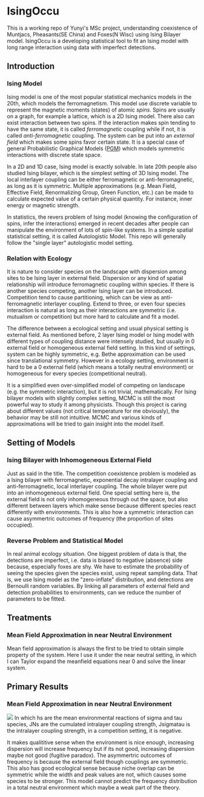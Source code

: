 # IsingOccu
This is a working repo of Yunyi's MSc project, understanding coexistence of Muntjacs, Pheasants(SE China) and Foxes(N Wisc) using Ising Bilayer model. 
IsingOccu is a developing statistical tool to fit an Ising model with long range interaction using data with imperfect detections.
## Introduction
### Ising Model
Ising model is one of the most popular statistical mechanics models in the 20th, which models the ferromagnetism. This model use discrete variable to represent the magnetic moments (states) of atomic *spins*. Spins are usually on a graph, for example a lattice, which is a 2D Ising model. There also can exist interaction between two spins. If the interaction makes spin tending to have the same state, it is called *ferromagnetic* coupling while if not, it is called *anti-ferromagnetic* coupling. The system can be put into an *external field* which makes some spins favor certain state. It is a special case of general Probabilistic Graphical Models ([PGM](https://en.wikipedia.org/wiki/Graphical_model)) which models symmetric interactions with discrete state space.

In a 2D and 1D case, Ising model is exactly solvable. In late 20th people also studied Ising bilayer, which is the simplest setting of 3D Ising model. The local interlayer coupling can be either ferromagnetic or anti-ferromagnetic, as long as it is symmetric. Multiple approximations (e.g. Mean Field, Effective Field, Renormalizing Group, Green Function, etc.) can be made to calculate expected value of a certain physical quantity. For instance, inner energy or magnetic strength.

In statistics, the revers problem of Ising model (knowing the configuration of spins, infer the interactions) emerged in recent decades after people can manipulate the environment of lots of spin-like systems. In a simple spatial statistical setting, it is called Autologistic Model. This repo will generally follow the "single layer" autologistic model setting.

### Relation with Ecology
It is nature to consider species on the landscape with dispersion among sites to be Ising layer in external field. Dispersion or any kind of spatial relationship will introduce ferromagnetic coupling within species. If there is another species competing, another Ising layer can be introduced. Competition tend to cause partitioning, which can be view as anti-ferromagnetic interlayer coupling. Extend to three, or even four species interaction is natural as long as their interactions are symmetric (i.e. mutualism or competition) but more hard to calculate and fit a model.

The difference between a ecological setting and usual physical setting is external field. As mentioned before, 2 layer Ising model or Ising model with different types of coupling distance were intensely studied, but usually in 0 external field or homogeneous external field setting. In this kind of settings, system can be highly symmetric, e.g. Bethe approximation can be used since translational symmetry. However in a ecology setting, environment is hard to be a 0 external field (which means a totally neutral environment) or homogeneous for every species (competitional neutral). 

It is a simplified even over-simplified model of competing on landscape (e.g. the symmetric interaction), but it is not trivial, mathematically. For Ising bilayer models with slightly complex setting, MCMC is still the most powerful way to study it among physicists. Though this project is caring about different values (not critical temperature for me obviously), the behavior may be still not intuitive. MCMC and various kinds of approximations will be tried to gain insight into the model itself.

## Setting of Models
### Ising Bilayer with Inhomogeneous External Field
Just as said in the title. The competition coexistence problem is modeled as a Ising bilayer with ferromagnetic, exponential decay intralayer coupling and anti-ferromagnetic, local interlayer coupling. The whole bilayer were put into an inhomogeneous external field. One special setting here is, the external field is not only inhomogeneous through out the space, but also different between layers which make sense because different species react differently with environments. This is also how a symmetric interaction can cause asymmertric outcomes of frequency (the proportion of sites occupied).

### Reverse Problem and Statistical Model
In real animal ecology situation. One biggest problem of data is that, the detections are imperfect, i.e. data is biased to negative (absence) side because, especially foxes are shy. We have to estimate the probability of seeing the species given the species exist, using repeat sampling data. That is, we use Ising model as the "zero-inflate" distribution, and detections are Bernoulli random variables. By linking all parameters of external field and detection probabilities to environments, can we reduce the number of parameters to be fitted.

## Treatments
### Mean Field Approximation in near Neutral Environment
Mean field approximation is always the first to be tried to obtain simple property of the system. Here I use it under the near neutral setting, in which I can Taylor expand the meanfield equations near 0 and solve the linear system.

## Primary Results
### Mean Field Approximation in near Neutral Environment
![]((https://raw.githubusercontent.com/YunyiShen/IsingOccu/multispp/Equations/MF.png))
In which hs are the mean environmental reactions of sigma and tau species, JNs are the cumulated intralayer coupling strength, Jsigmatau is the intralayer coupling strength, in a competition setting, it is negative.

It makes qualititive sense when the environment is nice enough, increasing dispersion will increase frequency but if its not good, increasing dispersion maybe not good (fugitive paradox). The asymmertric outcomes of frequency is because the external field though couplings are symmetric. This also has good ecological sense because niche overlap can be symmetric while the width and peak values are not, which causes some species to be stronger. This model cannot predict the frequency distribution in a total neutral environment which maybe a weak part of the theory. 


